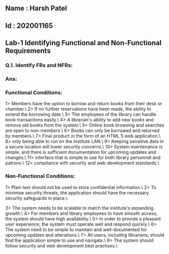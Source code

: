 ## Name : Harsh Patel
## Id : 202001165
## Lab-1 Identifying Functional and Non-Functional Requirements



### Q.1. Identify FRs and NFRs:
### Ans:

### **Functional Conditions:**
1> Members have the option to borrow and return books from their desk or chamber.\\
2> If no further reservations have been made, the ability to extend the borrowing date.\\
3> The employees of the library can handle book transactions easily.\\
4> A librarian's ability to add new books and remove old books from the system.\\
5> Online book browsing and searches are open to non-members.\\
6> Books can only be borrowed and returned by members.\\
7> Final product in the form of an HTML 5 web application.\\
8> only being able to run on the institute LAN.\\
9> Keeping sensitive data in a secure location will lower security concerns.\\
10> System maintenance is simple, and there is sufficient documentation for upcoming updates and changes.\\
11> interface that is simple to use for both library personnel and patrons.\\
12> compliance with security and web development standards.\\


### **Non-Functional Conditions:**

1> Plain text should not be used to store confidential information.\\
2> To minimise security threats, the application should have the necessary security safeguards in place.\\

3> The system needs to be scalable to match the institute's expanding growth.\\
4> For members and library employees to have smooth access, the system should have high availability.\\
5> In order to provide a pleasant user experience, the system must operate well and respond quickly.\\
6> The system need to be simple to maintain and well-documented for upcoming updates and alterations.\\
7> All users, including librarians, should find the application simple to use and navigate.\\
8> The system should follow security and web development best practises.\\
